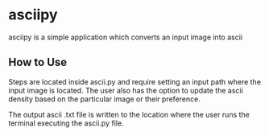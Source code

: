 # asciipy

asciipy is a simple application which converts an input image into ascii

## How to Use

Steps are located inside ascii.py and require setting an input path where the input image is located. The user also has the option to update the ascii density based on the particular image or their preference.

The output ascii .txt file is written to the location where the user runs the terminal executing the ascii.py file.
